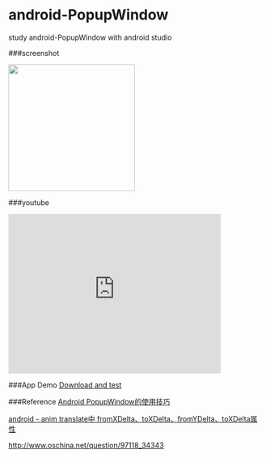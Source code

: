 # android-PopupWindow

study  android-PopupWindow with android studio




###screenshot

<img src="https://github.com/oliguo/android-PopupWindow/blob/master/screenshot-video/H30-U10HuaweiH30-U10vtl-solutionsltd06142015150001.gif" width="250"/>

###youtube
<iframe width="420" height="315" src="https://www.youtube.com/embed/RmDrIPwTzmg" frameborder="0" allowfullscreen></iframe>

###App Demo <a href="https://github.com/oliguo/android-PopupWindow/blob/master/apk/app-debug.apk">Download and test</a>


###Reference
<a href="http://www.cnblogs.com/sw926/p/3230659.html" target="_blank">Android PopupWindow的使用技巧</a>

<a href="http://blog.csdn.net/ztp800201/article/details/7387668" target="_blank">android - anim translate中 fromXDelta、toXDelta、fromYDelta、toXDelta属性</a>

<a href="http://www.oschina.net/question/97118_34343" target="_blank">http://www.oschina.net/question/97118_34343</a>

